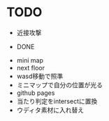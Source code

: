 # TODO

- 近接攻撃

* DONE

- mini map
- next floor
- wasd移動で照準
- ミニマップで自分の位置が光る
- github pages
- 当たり判定をintersectに置換
- ウディタ素材に入れ替え

